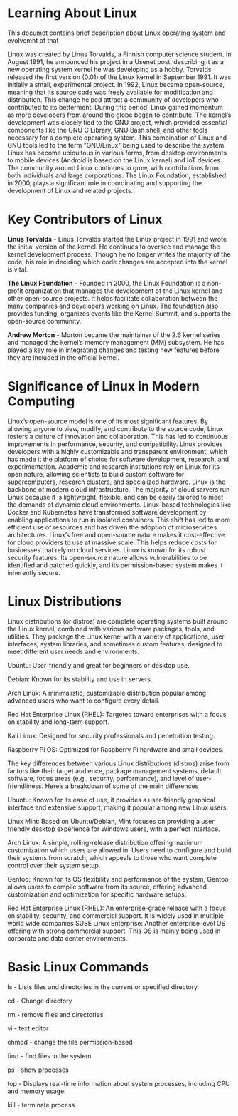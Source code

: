 Learning About Linux
=====================================

This documet contains brief description about Linux operating system and evolvemnt of that

 Linux was created by Linus Torvalds, a Finnish computer science student. In August 1991, he announced his project in a Usenet post, describing it as a new operating system kernel he was developing as a hobby. 
 Torvalds released the first version (0.01) of the Linux kernel in September 1991. It was initially a small, experimental project. In 1992, Linux became open-source, meaning that its source code was freely available for modification and distribution. This change helped attract a community of developers who contributed to its betterment. During this period, Linux gained momentum as more developers from around the globe began to contribute. The kernel’s development was closely tied to the GNU project, which provided essential components like the GNU C Library, GNU Bash shell, and other tools necessary for a complete operating system. This combination of Linux and GNU tools led to the term "GNU/Linux" being used to describe the system
 Linux has become ubiquitous in various forms, from desktop environments to mobile devices (Android is based on the Linux kernel) and IoT devices. The community around Linux continues to grow, with contributions from both individuals and large corporations. The Linux Foundation, established in 2000, plays a significant role in coordinating and supporting the development of Linux and related projects.
 
 Key Contributors of Linux
 =============================
 
 **Linus Torvalds**  - Linus Torvalds started the Linux project in 1991 and wrote the initial version of the kernel. He continues to oversee and manage the kernel development process. Though he no longer writes the majority of the code, his role in deciding which code changes are accepted into the kernel is vital.
  
  **The Linux Foundation** - Founded in 2000, the Linux Foundation is a non-profit organization that manages the development of the Linux kernel and other open-source projects. It helps facilitate collaboration between the many companies and developers working on Linux. The foundation also provides funding, organizes events like the Kernel Summit, and supports the open-source community.
  
  **Andrew Morton** - Morton became the maintainer of the 2.6 kernel series and managed the kernel’s memory management (MM) subsystem. He has played a key role in integrating changes and testing new features before they are included in the official kernel.
  
 Significance of Linux in Modern Computing
================================================
 
 
 Linux’s open-source model is one of its most significant features. By allowing anyone to view, modify, and contribute to the source code, Linux fosters a culture of innovation and collaboration. This has led to continuous improvements in performance, security, and compatibility.
 Linux provides developers with a highly customizable and transparent environment, which has made it the platform of choice for software development, research, and experimentation.
 Academic and research institutions rely on Linux for its open nature, allowing scientists to build custom software for supercomputers, research clusters, and specialized hardware.
 Linux is the backbone of modern cloud infrastructure. The majority of cloud servers run Linux because it is lightweight, flexible, and can be easily tailored to meet the demands of dynamic cloud environments.
  Linux-based technologies like Docker and Kubernetes have transformed software development by enabling applications to run in isolated containers. This shift has led to more efficient use of resources and has driven the adoption of microservices architectures. Linux’s free and open-source nature makes it cost-effective for cloud providers to use at massive scale. This helps reduce costs for businesses that rely on cloud services.
  Linux is known for its robust security features. Its open-source nature allows vulnerabilities to be identified and patched quickly, and its permission-based system makes it inherently secure.
  
  Linux Distributions
  =========================
  
  Linux distributions (or distros) are complete operating systems built around the Linux kernel, combined with various software packages, tools, and utilities. They package the Linux kernel with a variety of applications, user interfaces, system libraries, and sometimes custom features, designed to meet different user needs and environments.
  
Ubuntu: User-friendly and great for beginners or desktop use.
  
Debian: Known for its stability and use in servers.

Arch Linux: A minimalistic, customizable distribution popular among advanced users who want to configure every detail.

Red Hat Enterprise Linux (RHEL): Targeted toward enterprises with a focus on stability and long-term support.

Kali Linux: Designed for security professionals and penetration testing.

Raspberry Pi OS: Optimized for Raspberry Pi hardware and small devices.


The key differences between various Linux distributions (distros) arise from factors like their target audience, package management systems, default software, focus areas (e.g., security, performance), and level of user-friendliness. Here’s a breakdown of some of the main differences

Ubuntu: Known for its ease of use, it provides a user-friendly graphical interface and extensive support, making it popular among new Linux users.

Linux Mint: Based on Ubuntu/Debian, Mint focuses on providing a user friendly desktop experience for Windows users, with a perfect interface.

Arch Linux: A simple, rolling-release distribution offering maximum customization which users are allowed in. Users need to configure and build their systems from scratch, which appeals to those who want complete control over their system setup.

Gentoo: Known for its OS flexibility and performance of the system, Gentoo allows users to compile software from its source, offering advanced customization and optimization for specific hardware setups.

Red Hat Enterprise Linux (RHEL): An enterprise-grade release with a focus on stability, security, and commercial support. It is widely used in multiple world wide companies
SUSE Linux Enterprise: Another enterprise level OS offering with strong commercial support. This OS is mainly being used in corporate and data center environments.


Basic Linux Commands
===========================

ls - Lists files and directories in the current or specified directory.

cd - Change directory

rm - remove files and directories

vi - text editor

chmod - change the file permission-based

find - find files in the system

ps - show processes

top - Displays real-time information about system processes, including CPU and memory usage.

kill - terminate process